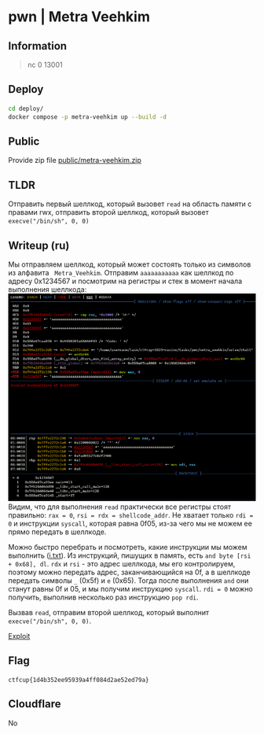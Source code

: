 # pwn | Metra Veehkim

## Information

> nc 0 13001

## Deploy

```sh
cd deploy/
docker compose -p metra-veehkim up --build -d
```

## Public

Provide zip file [public/metra-veehkim.zip](./public/metra-veehkim.zip)

## TLDR

Отправить первый шеллкод, который вызовет `read` на область памяти с правами rwx, отправить второй шеллкод, который вызовет `execve("/bin/sh", 0, 0)`

## Writeup (ru)

Мы отправляем шеллкод, который может состоять только из символов из алфавита ` Metra_Veehkim`. Отправим `aaaaaaaaaaa` как шеллкод по адресу 0x1234567 и посмотрим на регистры и стек в момент начала выполнения шеллкода:
![gdb](solve/gdb.png)
Видим, что для выполнения `read` практически все регистры стоят правильно: `rax = 0`, `rsi = rdx = shellcode_addr`. Не хватает только `rdi = 0` и инструкции `syscall`, которая равна 0f05, из-за чего мы не можем ее прямо передать в шеллкоде.

Можно быстро перебрать и посмотреть, какие инструкции мы можем выполнить ([i.txt](./solve/i.txt)). Из инструкций, пишущих в память, есть `and byte [rsi + 0x68], dl`. `rdx` и `rsi` - это адрес шеллкода, мы его контролируем, поэтому можно передать адрес, заканчивающийся на 0f, а в шеллкоде передать символы `_` (0x5f) и `e` (0x65). Тогда после выполнения `and` они станут равны 0f и 05, и мы получим инструкцию `syscall`. `rdi = 0` можно получить, выполнив несколько раз инструкцию `pop rdi`.

Вызвав `read`, отправим второй шеллкод, который выполнит `execve("/bin/sh", 0, 0)`.

[Exploit](./solve/sploit.py)

## Flag

```
ctfcup{1d4b352ee95939a4ff084d2ae52ed79a}
```

## Cloudflare

No
